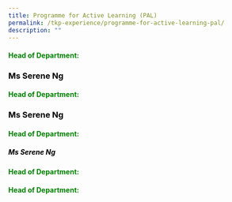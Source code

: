 ```yaml
---
title: Programme for Active Learning (PAL)
permalink: /tkp-experience/programme-for-active-learning-pal/
description: ""
---
```

<h4 style="color:green">Head of Department:</h4>

<h3 style="color:black">Ms Serene Ng</h3>

<h4 style="color:green">Head of Department:</h4>

<h3 style="color:black">Ms Serene Ng</h3>

<h4 style="color:green">Head of Department:</h4>

<h5 style="color:black">Ms Serene Ng</h5>

<h4 style="color:green">Head of Department:</h4>

<h4 style="color:green">Head of Department:</h4>